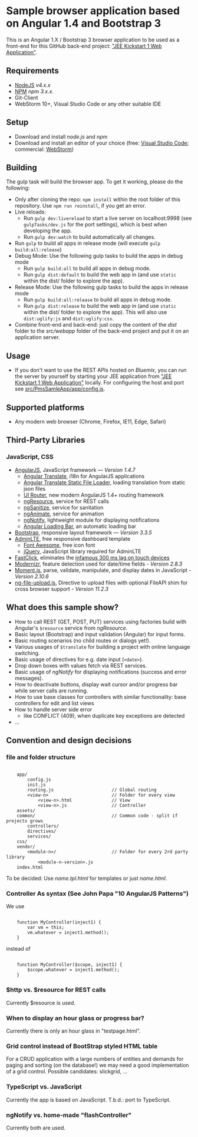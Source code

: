 # Sample browser application based on Angular 1.4 and Bootstrap 3

This is an Angular 1.X / Bootstrap 3 browser application to be used as a front-end for this GitHub back-end project: ["JEE Kickstart 1  Web Application"](https://github.com/giraone/pms-sample-jee-01).

## Requirements
* [NodeJS](http://nodejs.org) *v4.x.x*
* [NPM](https://www.npmjs.com/) *npm 3.x.x.*
* Git-Client
* WebStorm 10+, Visual Studio Code or any other suitable IDE 

## Setup
* Download and install *node.js* and *npm*
* Download and install an editor of your choice (free: [Visual Studio Code](https://code.visualstudio.com/); commercial: [WebStorm](https://www.jetbrains.com/webstorm/))
 
## Building
The gulp task will build the browser app. To get it working, please do the following:
* Only after cloning the repo: `npm install` within the root folder of this repository. Use `npm run reinstall`, if you get an error.
* Live reloads:
  * Run `gulp dev:livereload` to start a live server on localhost:9998 (see `gulpTasks/dev.js` for the port settings), which is best when developing the app.
  * Run `gulp dev:watch` to build automatically all changes.
* Run `gulp` to build all apps in release mode (will execute `gulp build:all:release`)
* Debug Mode: Use the following gulp tasks to build the apps in debug mode
    * Run `gulp build:all` to build all apps in debug mode.
    * Run `gulp dist:default` to build the web app in (and use `static` within the dist/ folder to explore the app).
* Release Mode: Use the following gulp tasks to build the apps in release mode
    * Run `gulp build:all:release` to build all apps in debug mode.
    * Run `gulp dist:release` to build the web app in (and use `static` within the dist/ folder to explore the app). This will also use `dist:uglify:js` and `dist:uglify:css`.
* Combine front-end and back-end: just copy the content of the *dist* folder to the *src/webapp* folder of the back-end project and put it on an application server.

## Usage
* If you don't want to use the REST APIs hosted on *Bluemix*, you can run the server by yourself by starting your JEE application from ["JEE Kickstart 1  Web Application"](https://github.com/giraone/pms-sample-jee-01) locally. For configuring the host and port see [src/PmsSamleApp/app/config.js](src/PmsSamleApp/app/config.js).

## Supported platforms
* Any modern web browser (Chrome, Firefox, IE11, Edge, Safari)

## Third-Party Libraries
### JavaScript, CSS
* [AngularJS](https://angularjs.org/), JavaScript framework — *Version 1.4.7*
  * [Angular Translate](https://github.com/angular-translate/angular-translate), i18n for AngularJS applications
  * [Angular Translate Static File Loader](https://github.com/angular-translate/bower-angular-translate-loader-static-files), loading translation from static json files
  * [UI Router](https://github.com/angular-ui/ui-router), new modern AngularJS 1.4+ routing framework
  * [ngResource](https://docs.angularjs.org/api/ngResource), service for REST calls
  * [ngSanitize](https://docs.angularjs.org/api/ngSanitize), service for sanitation
  * [ngAnimate](https://docs.angularjs.org/api/ngAnimate), service for animation
  * [ngNotify](https://github.com/matowens/ng-notify), lightweight module for displaying notifications
  * [Angular Loading Bar](https://chieffancypants.github.io/angular-loading-bar/), an automatic loading bar
* [Bootstrap](http://getbootstrap.com/), responsive layout framework — *Version 3.3.5*
* [AdminLTE](https://almsaeedstudio.com/preview), free responsive dashboard template
  * [Font Awesome](https://fortawesome.github.io/Font-Awesome/), free icon font
  * [jQuery](https://jquery.com/), JavaScript library required for AdminLTE
* [FastClick](https://github.com/ftlabs/fastclick), eliminates the [infamous 300 ms lag on touch devices](http://developer.telerik.com/featured/300-ms-click-delay-ios-8/)
* [Modernizr](https://modernizr.com), feature detection used for date/time fields - *Version 2.8.3*
* [Moment.js](http://momentjs.com/), parse, validate, manipulate, and display dates in JavaScript - *Version 2.10.6*
* [ng-file-upload.js](http://ngmodules.org/modules/ng-file-upload), Directive to upload files with optional FileAPI shim for cross browser support - *Version 11.2.3*

## What does this sample show?
* How to call REST (GET, POST, PUT) services using factories build with Angular's `$resource` service from *ngResource*.
* Basic layout (Bootstrap) and input validation (Angular) for input forms.
* Basic routing scenarios (no child routes or dialogs yet!).
* Various usages of `$translate` for building a project with online language switching.
* Basic usage of directives for e.g. date input (`<date>`).
* Drop down boxes with values fetch via REST services.
* Basic usage of *ngNotify* for displaying notifications (success and error messages).
* How to deactivate buttons, display wait cursor and/or progress bar while server calls are running.
* How to use base classes for controllers with similar functionality: base controllers for edit and list views
* How to handle server side error
  * like CONFLICT (409), when duplicate key exceptions are detected
* ...

## Convention and design decisions

### file and folder structure

```

	app/
		config.js
		init.js
		routing.js						// Global routing
		<view-n>						// Folder for every view
			<view-n>.html				// View
			<view-n>.js					// Controller
	assets/
	common/								// Common code - split if projects grows
		controllers/
		directives/
		services/
	css/
	vendor/
		<module-n>/						// Folder for every 2rd party library
			<module-n-version>.js
	index.html

```

To be decided: Use *name.tpl.html* for templates or just *name.html*.

### Controller As syntax (See John Papa "10 AngularJS Patterns")
We use

```

	function MyController(inject1) {
        var vm = this;
		vm.whatever = inject1.method();
	}
```

instead of

```

	function MyController($scope, inject1) {
		$scope.whatever = inject1.method();
	}
```

### $http vs. $resource for REST calls

Currently $resource is used.

### When to display an hour glass or progress bar?

Currently there is only an hour glass in "testpage.html".

### Grid control instead of BootStrap styled HTML table

For a CRUD application with a large numbers of entities and demands for paging and sorting (on the database!) we may need a good implementation of a grid control. Possible candidates: slickgrid, ...

### TypeScript vs. JavaScript

Currently the app is based on JavaScript. T.b.d.: port to TypeScript.

### ngNotify vs. home-made "flashController"

Currently both are used.

